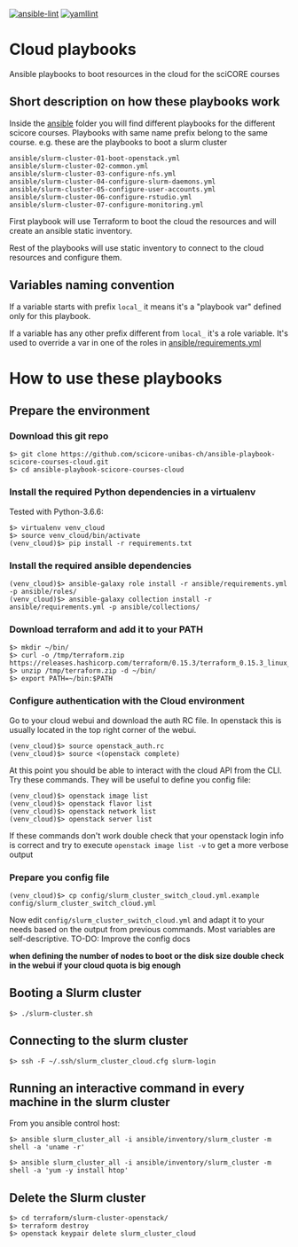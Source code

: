 [![ansible-lint](https://github.com/scicore-unibas-ch/ansible-playbook-scicore-courses-cloud/actions/workflows/ansible-lint.yml/badge.svg)](https://github.com/scicore-unibas-ch/ansible-playbook-scicore-courses-cloud/actions/workflows/ansible-lint.yml)
[![yamllint](https://github.com/scicore-unibas-ch/ansible-playbook-scicore-courses-cloud/actions/workflows/yamllint.yml/badge.svg)](https://github.com/scicore-unibas-ch/ansible-playbook-scicore-courses-cloud/actions/workflows/yamllint.yml)


# Cloud playbooks

Ansible playbooks to boot resources in the cloud for the sciCORE courses

## Short description on how these playbooks work

Inside the [ansible](ansible) folder you will find different playbooks for the different scicore courses.
Playbooks with same name prefix belong to the same course. e.g. these are the playbooks to boot a slurm cluster

```
ansible/slurm-cluster-01-boot-openstack.yml
ansible/slurm-cluster-02-common.yml
ansible/slurm-cluster-03-configure-nfs.yml
ansible/slurm-cluster-04-configure-slurm-daemons.yml
ansible/slurm-cluster-05-configure-user-accounts.yml
ansible/slurm-cluster-06-configure-rstudio.yml
ansible/slurm-cluster-07-configure-monitoring.yml
```

First playbook will use Terraform to boot the cloud the resources and will create an ansible static inventory. 

Rest of the playbooks will use static inventory to connect to the cloud resources and configure them.

## Variables naming convention

If a variable starts with prefix `local_` it means it's a "playbook var" defined only for this playbook.

If a variable has any other prefix different from `local_` it's a role variable. It's used to override a var in one of the roles in [ansible/requirements.yml](ansible/requirements.yml)

# How to use these playbooks

## Prepare the environment

### Download this git repo

```
$> git clone https://github.com/scicore-unibas-ch/ansible-playbook-scicore-courses-cloud.git
$> cd ansible-playbook-scicore-courses-cloud
```

### Install the required Python dependencies in a virtualenv

Tested with Python-3.6.6:

```
$> virtualenv venv_cloud
$> source venv_cloud/bin/activate
(venv_cloud)$> pip install -r requirements.txt
```

### Install the required ansible dependencies
```
(venv_cloud)$> ansible-galaxy role install -r ansible/requirements.yml -p ansible/roles/
(venv_cloud)$> ansible-galaxy collection install -r ansible/requirements.yml -p ansible/collections/
```

### Download terraform and add it to your PATH

```
$> mkdir ~/bin/
$> curl -o /tmp/terraform.zip https://releases.hashicorp.com/terraform/0.15.3/terraform_0.15.3_linux_amd64.zip
$> unzip /tmp/terraform.zip -d ~/bin/
$> export PATH=~/bin:$PATH
```

### Configure authentication with the Cloud environment

Go to your cloud webui and download the auth RC file. In openstack this is usually located in the top right corner of the webui.

```
(venv_cloud)$> source openstack_auth.rc
(venv_cloud)$> source <(openstack complete)
```

At this point you should be able to interact with the cloud API from the CLI. Try these commands. They will be useful to define
you config file:

```
(venv_cloud)$> openstack image list
(venv_cloud)$> openstack flavor list
(venv_cloud)$> openstack network list
(venv_cloud)$> openstack server list
```

If these commands don't work double check that your openstack login info is correct and try to execute `openstack image list -v` to get a more verbose output

### Prepare you config file
```
(venv_cloud)$> cp config/slurm_cluster_switch_cloud.yml.example config/slurm_cluster_switch_cloud.yml
```

Now edit `config/slurm_cluster_switch_cloud.yml` and adapt it to your needs based on the output from previous commands. Most variables are self-descriptive.
TO-DO: Improve the config docs

**when defining the number of nodes to boot or the disk size double check in the webui if your cloud quota is big enough**

## Booting a Slurm cluster

```
$> ./slurm-cluster.sh
```

## Connecting to the slurm cluster

```
$> ssh -F ~/.ssh/slurm_cluster_cloud.cfg slurm-login
```

## Running an interactive command in every machine in the slurm cluster

From you ansible control host:

```
$> ansible slurm_cluster_all -i ansible/inventory/slurm_cluster -m shell -a 'uname -r'

$> ansible slurm_cluster_all -i ansible/inventory/slurm_cluster -m shell -a 'yum -y install htop'
```

## Delete the Slurm cluster

```
$> cd terraform/slurm-cluster-openstack/
$> terraform destroy
$> openstack keypair delete slurm_cluster_cloud
```
